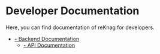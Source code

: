 # Developer Documentation

Here, you can find documentation of reKnag for developers.

- [- Backend Documentation](Backend.md)
  - [- API Documentation](API-Documentation.md)

